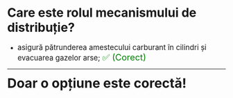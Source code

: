 # Care este rolul mecanismului de distribuție?

- <span style="font-size: larger;">asigură pătrunderea amestecului carburant în cilindri și evacuarea gazelor arse; <span style="color: green; font-size: larger;">✅ (Corect)</span></span>

---

<span style="font-size: 30px; font-weight: bold;">**Doar o opțiune este corectă!**</span>